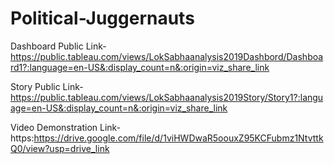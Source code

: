 # Political-Juggernauts


Dashboard Public Link-https://public.tableau.com/views/LokSabhaanalysis2019Dashbord/Dashboard1?:language=en-US&:display_count=n&:origin=viz_share_link

Story Public Link-https://public.tableau.com/views/LokSabhaanalysis2019Story/Story1?:language=en-US&:display_count=n&:origin=viz_share_link

Video Demonstration Link-https:https://drive.google.com/file/d/1viHWDwaR5oouxZ95KCFubmz1NtvttkQ0/view?usp=drive_link
